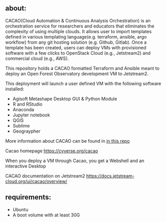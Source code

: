 ## about:
CACAO(Cloud Automation & Continuous Analysis Orchestration) is an orchestration service for researchers and educators that eliminates the complexity of using multiple clouds. It allows user to import templates defined in various templating language(e.g. terraform, ansible, argo workflow) from any git hosting solution (e.g. Github, Gitlab). Once a template has been created, users can deploy VMs with provisioned software with a few clicks to OpenStack Cloud (e.g., Jetstream2) and commercial cloud (e.g., AWS). 

This repository holds a CACAO formatted Terraform and Ansible meant to deploy an Open Forest Observatory development VM to Jetstream2. 

This deployment will launch a user defined VM with the following software installed:

* Agisoft Metashape Desktop GUI & Python Module
* R and RStudio
* Anaconda
* Jupyter notebook
* QGIS
* Sublime
* Geograypher

More information about CACAO can be found in [in this repo](https://gitlab.com/cyverse/cacao)

Cacao homepage https://cyverse.org/cacao

When you deploy a VM through Cacao, you get a Webshell and an interactive Desktop

CACAO documentation on Jetstream2 https://docs.jetstream-cloud.org/ui/cacao/overview/



## requirements:
- Ubuntu
- A boot volume with at least 30G 
